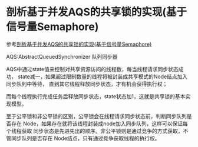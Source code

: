 # 剖析基于并发AQS的共享锁的实现(基于信号量Semaphore)

参考[剖析基于并发AQS的共享锁的实现(基于信号量Semaphore)](http://blog.csdn.net/javazejian/article/details/76167357)

AQS:AbstractQueuedSynchronizer 队列同步器

AQS中通过state值来控制对共享资源访问的线程数，每当线程请求同步状态成功，
state减一，如果超过限制数量的线程将被封装成共享模式的Node结点加入同步队列中等待，
直到其它线程释放同步状态，才有机会获得执行权；

而每个线程执行完成任务后释放同步状态，state状态加1，这就是共享锁的基本实现模型。

至于公平锁和非公平锁的区别，公平锁会在线程请求同步状态前，判断同步队列是否存在
Node，如果存在就将该线程封装成node加入同步队列，这样可以保证每个线程获取
同步状态是先进先出的顺序。非公平锁则是通过竞争的方式获取，不管同步队列是否存在
Node结点，只有通过竞争获取线程的执行权。